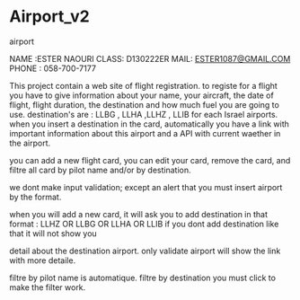 # Airport_v2
airport 

NAME :ESTER NAOURI 
CLASS: D130222ER
MAIL: ESTER1087@GMAIL.COM
PHONE : 058-700-7177

This project contain a web site of flight registration. 
to registe for a flight you have to give information about your name, your aircraft, the date of flight, flight duration, the destination and how much fuel you are going to use.
destination's are : LLBG , LLHA ,LLHZ , LLIB for each Israel airports.
when you insert a destination in the card, automatically you have a link with important information about this airport and a API with current waether in the airport.

you can add a new flight card, you can edit your card, remove the card, and filtre all card by pilot name  and/or by destination.

we dont make input validation; except an alert that you must insert  airport by the format.

when you will add a new card, it will ask you to add destination in that format : LLHZ OR LLBG OR LLHA OR LLIB if you dont add destination like that it will not show you 

detail about the destination airport. only validate airport will show the link with more detaile. 


filtre by pilot name is automatique.
filtre by destination you must click to make the filter work.

